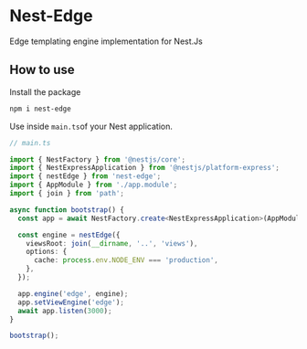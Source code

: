 # Nest-Edge

Edge templating engine implementation for Nest.Js


## How to use

Install the package

```bash
npm i nest-edge
```

Use inside `main.ts`of your Nest application.

```typescript
// main.ts

import { NestFactory } from '@nestjs/core';
import { NestExpressApplication } from '@nestjs/platform-express';
import { nestEdge } from 'nest-edge';
import { AppModule } from './app.module';
import { join } from 'path';

async function bootstrap() {
  const app = await NestFactory.create<NestExpressApplication>(AppModule);

  const engine = nestEdge({
    viewsRoot: join(__dirname, '..', 'views'),
    options: {
      cache: process.env.NODE_ENV === 'production',
    },
  });

  app.engine('edge', engine);
  app.setViewEngine('edge');
  await app.listen(3000);
}

bootstrap();

```
